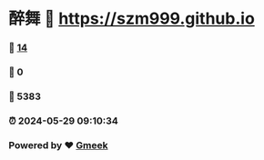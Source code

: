 # 醉舞 :link: https://szm999.github.io 
### :page_facing_up: [14](https://szm999.github.io/tag.html) 
### :speech_balloon: 0 
### :hibiscus: 5383 
### :alarm_clock: 2024-05-29 09:10:34 
### Powered by :heart: [Gmeek](https://github.com/Meekdai/Gmeek)
